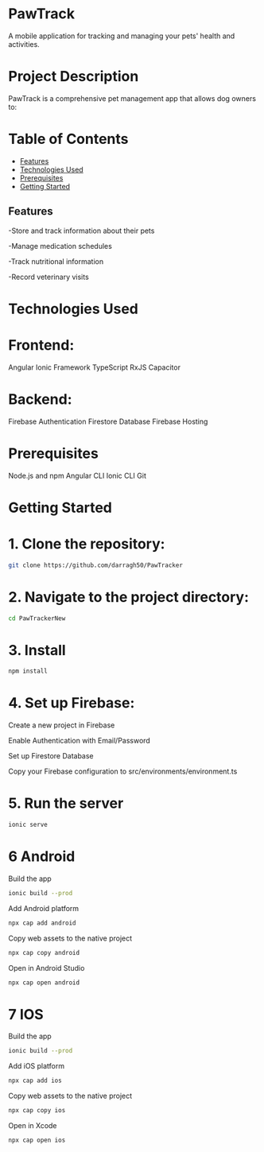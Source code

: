 # PawTrack
A mobile application for tracking and managing your pets' health and activities.
# Project Description
PawTrack is a comprehensive pet management app that allows dog owners to:

# Table of Contents
- [Features](#features)
- [Technologies Used](#technologies-used)
- [Prerequisites](#prerequisites)
- [Getting Started](#getting-started)


## Features
-Store and track information about their pets

-Manage medication schedules

-Track nutritional information

-Record veterinary visits


# Technologies Used
# Frontend:

Angular
Ionic Framework
TypeScript
RxJS
Capacitor


# Backend:

Firebase Authentication
Firestore Database
Firebase Hosting

# Prerequisites
Node.js and npm
Angular CLI
Ionic CLI
Git

# Getting Started
# 1. Clone the repository:

   ```bash
   git clone https://github.com/darragh50/PawTracker
   ```

# 2. Navigate to the project directory:

   ```bash
   cd PawTrackerNew
   ```
# 3. Install

   ```bash
   npm install
   ```
# 4. Set up Firebase:

Create a new project in Firebase

Enable Authentication with Email/Password

Set up Firestore Database

Copy your Firebase configuration to src/environments/environment.ts

# 5. Run the server

   ```bash
   ionic serve
   ```
# 6 Android 
Build the app
```bash
ionic build --prod
```

Add Android platform
```bash
npx cap add android
```

Copy web assets to the native project
```bash
npx cap copy android
```

Open in Android Studio
```bash
npx cap open android
```

# 7 IOS
Build the app
```bash
ionic build --prod
```

Add iOS platform
```bash
npx cap add ios
```

Copy web assets to the native project
```bash
npx cap copy ios
```

Open in Xcode
```bash
npx cap open ios
```
